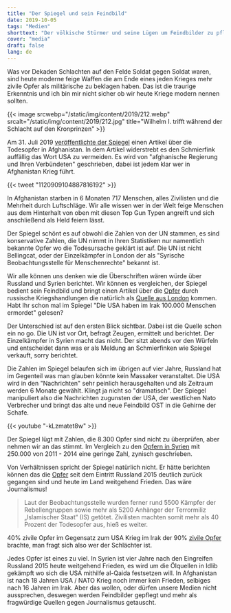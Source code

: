 ```yaml
---
title: "Der Spiegel und sein Feindbild"
date: 2019-10-05
tags: "Medien"
shorttext: "Der völkische Stürmer und seine Lügen um Feindbilder zu pflegen. Das ist keine Vergangenheit, der Spiegel macht es heute wie 1940."
cover: "media"
draft: false
lang: de
---
```


Was vor Dekaden Schlachten auf den Felde Soldat gegen Soldat waren, sind heute moderne feige Waffen die am Ende eines jeden Krieges mehr zivile Opfer als militärische zu beklagen haben. Das ist die traurige Erkenntnis und ich bin mir nicht sicher ob wir heute Kriege modern nennen sollten. 

{{< image srcwebp="/static/img/content/2019/212.webp" srcalt="/static/img/content/2019/212.jpg" title="Wilhelm I. trifft während der Schlacht auf den Kronprinzen" >}}

Am 31. Juli 2019 [veröffentlichte der Spiegel](https://www.spiegel.de/politik/ausland/afghanistan-regierung-und-verbuendete-toeten-mehr-zivilisten-als-die-taliban-a-1279785.html "Afghanische Regierung und Verbündete töten mehr Zivilisten als die Taliban") einen Artikel über die Todesopfer in Afghanistan. In dem Artikel widerstrebt es den Schmierfink auffällig das Wort USA zu vermeiden. Es wird von "afghanische Regierung und Ihren Verbündeten" geschrieben, dabei ist jedem klar wer in Afghanistan Krieg führt.

{{< tweet "1120909104887816192" >}}

In Afghanistan starben in 6 Monaten 717 Menschen, alles Zivilisten und die Mehrheit durch Luftschläge. Wir alle wissen wer in der Welt feige Menschen aus dem Hinterhalt von oben mit diesen Top Gun Typen angreift und sich anschließend als Held feiern lässt. 

Der Spiegel schönt es auf obwohl die Zahlen von der UN stammen, es sind konservative Zahlen, die UN nimmt in Ihren Statistiken nur namentlich bekannte Opfer wo die Todesursache geklärt ist auf. Die UN ist nicht Bellingcat, oder der Einzelkämpfer in London der als "Syrische Beobachtungsstelle für Menschenrechte" bekannt ist.

Wir alle können uns denken wie die Überschriften wären würde über Russland und Syrien berichtet. Wir können es vergleichen, der Spiegel bedient sein Feindbild und bringt einen Artikel über die [Opfer](https://www.spiegel.de/politik/ausland/syrien-russische-angriffe-toeteten-8300-zivilisten-in-syrien-laut-aktivisten-a-1289299.html "Russische Angriffe töteten 8300 Zivilisten in Syrien") durch russische Kriegshandlungen die natürlich als [Quelle aus London](https://www.unzensuriert.at/content/0026655-Ein-Betreiber-eines-Bekleidungsgeschaeftes-London-entscheidet-ueber-Bombardierung "Ein Betreiber eines Bekleidungsgeschäftes in London entscheidet über Bombardierung Syriens") kommen. Habt Ihr schon mal im Spiegel "Die USA haben im Irak 100.000 Menschen ermordet" gelesen?

Der Unterschied ist auf den ersten Blick sichtbar. Dabei ist die Quelle schon ein no go. Die UN ist vor Ort, befragt Zeugen, ermittelt und berichtet. Der Einzelkämpfer in Syrien macht das nicht. Der sitzt abends vor den Würfeln und entscheidet dann was er als Meldung an Schmierfinken wie Spiegel verkauft, sorry berichtet. 

Die Zahlen im Spiegel belaufen sich im übrigen auf vier Jahre, Russland hat im Gegenteil was man glauben könnte kein Massaker veranstaltet. Die USA wird in den "Nachrichten" sehr peinlich herausgehalten und als Zeitraum werden 6 Monate gewählt. Klingt ja nicht so "dramatisch". Der Spiegel manipuliert also die Nachrichten zugunsten der USA, der westlichen Nato Verbrecher und bringt das alte und neue Feindbild OST in die Gehirne der Schafe.

{{< youtube "-kLzmatet8w" >}} 

Der Spiegel lügt mit Zahlen, die 8.300 Opfer sind nicht zu überprüfen, aber nehmen wir an das stimmt. Im Vergleich zu den [Opfern in Syrien](https://taz.de/UN-Chef-ueber-Krieg-in-Syrien/!5218856/ "Symbol unseres Versagens") mit 250.000 von 2011 - 2014 eine geringe Zahl, zynisch geschrieben.

Von Verhältnissen spricht der Spiegel natürlich nicht. Er hätte berichten können das die [Opfer](https://www.nzz.ch/international/syrien-krieg-fordert-dieses-jahr-rund-39-000-tote-ld.1343375 "Syrien-Krieg fordert dieses Jahr rund 39000 Tote") seit dem Eintritt Russland 2015 deutlich zurück gegangen sind und heute im Land weitgehend Frieden. Das wäre Journalismus! 

> Laut der Beobachtungsstelle wurden ferner rund 5500 Kämpfer der Rebellengruppen sowie mehr als 5200 Anhänger der Terrormiliz „Islamischer Staat“ (IS) getötet. Zivilisten machten somit mehr als 40 Prozent der Todesopfer aus, hieß es weiter.

40% zivile Opfer im Gegensatz zum USA Krieg im Irak der 90% [zivile Opfer](https://www.sueddeutsche.de/politik/us-invasion-im-irak-ein-krieg-den-alle-verloren-haben-1.994414 "Ein Krieg, den alle verloren haben") brachte, man fragt sich also wer der Schlächter ist. 

Jedes Opfer ist eines zu viel. In Syrien ist vier Jahre nach den Eingreifen Russland 2015 heute weitgehend Frieden, es wird um die Ölquellen in Idlib gekämpft wo sich die USA mithilfe al-Qaida festsetzen will. In Afghanistan ist nach 18 Jahren USA / NATO Krieg noch immer kein Frieden, selbiges nach 16 Jahren im Irak. Aber das wollen, oder dürfen unsere Medien nicht aussprechen, deswegen werden Feindbilder gepflegt und mehr als fragwürdige Quellen gegen Journalismus getauscht. 
